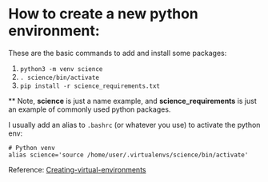 # How to create a new python environment:

These are the basic commands to add and install some packages:

1. `python3 -m venv science`
2. `. science/bin/activate`
3. `pip install -r science_requirements.txt` 

** Note, **science** is just a name example, and **science_requirements** is just an example of commonly used python packages.

I usually add an alias to `.bashrc` (or whatever you use) to activate the python env:

```
# Python venv
alias science='source /home/user/.virtualenvs/science/bin/activate'
```

Reference: [Creating-virtual-environments](https://docs.python.org/3.3/library/venv.html#creating-virtual-environments)
